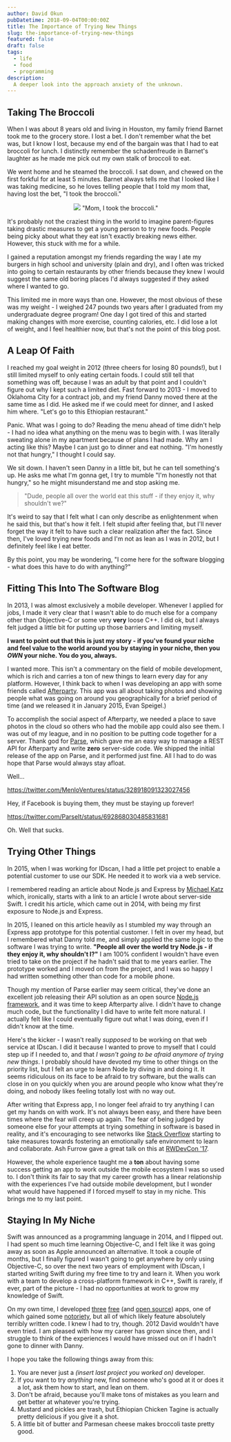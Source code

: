 ```yaml
---
author: David Okun
pubDatetime: 2018-09-04T00:00:00Z
title: The Importance of Trying New Things
slug: the-importance-of-trying-new-things
featured: false
draft: false
tags:
  - life
  - food
  - programming
description:
  A deeper look into the approach anxiety of the unknown.
---
```


## Taking The Broccoli

When I was about 8 years old and living in Houston, my family friend Barnet took me to the grocery store. I lost a bet. I don't remember what the bet was, but I know I lost, because my end of the bargain was that I had to eat broccoli for lunch. I distinctly remember the schadenfreude in Barnet's laughter as he made me pick out my own stalk of broccoli to eat.

We went home and he steamed the broccoli. I sat down, and chewed on the first forkful for at least 5 minutes. Barnet always tells me that I looked like I was taking medicine, so he loves telling people that I told my mom that, having lost the bet, "I took the broccoli."

<p align="center">
    <img src="https://i.kym-cdn.com/entries/icons/facebook/000/039/209/momithrewup.jpg"/> "Mom, I took the broccoli."
</p>

It's probably not the craziest thing in the world to imagine parent-figures taking drastic measures to get a young person to try new foods. People being picky about what they eat isn't exactly breaking news either. However, this stuck with me for a while. 

I gained a reputation amongst my friends regarding the way I ate my burgers in high school and university (plain and dry), and I often was tricked into going to certain restaurants by other friends because they knew I would suggest the same old boring places I'd always suggested if they asked where I wanted to go.

This limited me in more ways than one. However, the most obvious of these was my weight - I weighed 247 pounds two years after I graduated from my undergraduate degree program! One day I got tired of this and started making changes with more exercise, counting calories, etc. I did lose a lot of weight, and I feel healthier now, but that's not the point of this blog post.

## A Leap Of Faith

I reached my goal weight in 2012 (three cheers for losing 80 pounds!), but I still limited myself to only eating certain foods. I could still tell that something was off, because I was an adult by that point and I couldn't figure out why I kept such a limited diet. Fast forward to 2013 - I moved to Oklahoma City for a contract job, and my friend Danny moved there at the same time as I did. He asked me if we could meet for dinner, and I asked him where. "Let's go to this Ethiopian restaurant."

Panic. What was I going to do? Reading the menu ahead of time didn't help - I had no idea what anything on the menu was to begin with. I was literally sweating alone in my apartment because of plans I had made. Why am I acting like this? Maybe I can just go to dinner and eat nothing. "I'm honestly not that hungry," I thought I could say.

We sit down. I haven't seen Danny in a little bit, but he can tell something's up. He asks me what I'm gonna get, I try to mumble "I'm honestly not that hungry," so he might misunderstand me and stop asking me.

> "Dude, people all over the world eat this stuff - if they enjoy it, why shouldn't we?"

It's weird to say that I felt what I can only describe as enlightenment when he said this, but that's how it felt. I felt stupid after feeling that, but I'll never forget the way it felt to have such a clear realization after the fact. Since then, I've loved trying new foods and I'm not as lean as I was in 2012, but I definitely feel like I eat better.

By this point, you may be wondering, "I come here for the software blogging - what does this have to do with anything?"

## Fitting This Into The Software Blog

In 2013, I was almost exclusively a mobile developer. Whenever I applied for jobs, I made it very clear that I wasn't able to do much else for a company other than Objective-C or some very **very** loose C++. I did ok, but I always felt judged a little bit for putting up those barriers and limiting myself. 

**I want to point out that this is just my story - if you've found your niche and feel value to the world around you by staying in your niche, then you *OWN* your niche. You do you, always.**

I wanted more. This isn't a commentary on the field of mobile development, which is rich and carries a ton of new things to learn every day for any platform. However, I think back to when I was developing an app with some friends called [Afterparty](afterparty.io). This app was all about taking photos and showing people what was going on around you geographically for a brief period of time (and we released it in January 2015, Evan Speigel.) 

To accomplish the social aspect of Afterparty, we needed a place to save photos in the cloud so others who had the mobile app could also see them. I was out of my league, and in no position to be putting code together for a server. Thank god for [Parse](http://www.parse.com), which gave me an easy way to manage a REST API for Afterparty and write **zero** server-side code. We shipped the initial release of the app on Parse, and it performed just fine. All I had to do was hope that Parse would always stay afloat.

Well...

https://twitter.com/MenloVentures/status/328918091323027456

Hey, if Facebook is buying them, they must be staying up forever!

https://twitter.com/ParseIt/status/692868030485831681

Oh. Well that sucks.

## Trying Other Things 

In 2015, when I was working for IDscan, I had a little pet project to enable a potential customer to use our SDK. He needed it to work via a web service. 

I remembered reading an article about Node.js and Express by [Michael Katz](https://www.raywenderlich.com/2663-how-to-write-a-simple-node-js-mongodb-web-service-for-an-ios-app) which, ironically, starts with a link to an article I wrote about server-side Swift. I credit his article, which came out in 2014, with being my first exposure to Node.js and Express.

In 2015, I leaned on this article heavily as I stumbled my way through an Express app prototype for this potential customer. I felt in over my head, but I remembered what Danny told me, and simply applied the same logic to the software I was trying to write. **"People all over the world try Node.js - if they enjoy it, why shouldn't I?"** I am 100% confident I wouldn't have even tried to take on the project if he hadn't said that to me years earlier. The prototype worked and I moved on from the project, and I was so happy I had written something other than code for a mobile phone. 

Though my mention of Parse earlier may seem critical, they've done an excellent job releasing their API solution as an open source [Node.js framework](https://github.com/parse-community/parse-server), and it was time to keep Afterparty alive. I didn't have to change much code, but the functionality I did have to write felt more natural. I actually felt like I could eventually figure out what I was doing, even if I didn't know at the time.

Here's the kicker - I wasn't really *supposed* to be working on that web service at IDscan. I did it because I wanted to prove to myself that I could step up if I needed to, and that *I wasn't going to be afraid anymore of trying new things*. I probably should have devoted my time to other things on the priority list, but I felt an urge to learn Node by diving in and doing it. It seems ridiculous on its face to be afraid to try software, but the walls can close in on you quickly when you are around people who know what they're doing, and nobody likes feeling totally lost with no way out.

After writing that Express app, I no longer feel afraid to try anything I can get my hands on with work. It's not always been easy, and there have been times where the fear will creep up again. The fear of being judged by someone else for your attempts at trying something in software is based in reality, and it's encouraging to see networks like [Stack Overflow](https://stackoverflow.com/conduct) starting to take measures towards fostering an emotionally safe environment to learn and collaborate. Ash Furrow gave a great talk on this at [RWDevCon '17](https://www.raywenderlich.com/422-rwdevcon-2017-inspiration-talk-building-compassionate-software-by-ash-furrow).

However, the whole experience taught me a **ton** about having some success getting an app to work outside the mobile ecosystem I was so used to. I don't think its fair to say that my career growth has a linear relationship with the experiences I've had outside mobile development, but I wonder what would have happened if I forced myself to stay in my niche. This brings me to my last point.

## Staying In My Niche

Swift was announced as a programming language in 2014, and I flipped out. I had spent so much time learning Objective-C, and I felt like it was going away as soon as Apple announced an alternative. It took a couple of months, but I finally figured I wasn't going to get anywhere by only using Objective-C, so over the next two years of employment with IDscan, I started writing Swift during my free time to try and learn it. When you work with a team to develop a cross-platform framework in C++, Swift is rarely, if ever, part of the picture - I had no opportunities at work to grow my knowledge of Swift.

On my own time, I developed [three](https://github.com/dokun1/fingerlock) [free](https://github.com/dokun1/firstRuleFireplace) (and [open source](https://github.com/dokun1/jordan-meme-ios)) apps, one of which gained some [notoriety](http://www.nytimes.com/2016/06/04/arts/crying-jordan-the-meme-that-just-wont-die.html?_r=0), but all of which likely feature absolutely terribly written code. I knew I had to try, though. 2012 David wouldn't have even tried. I am pleased with how my career has grown since then, and I struggle to think of the experiences I would have missed out on if I hadn't gone to dinner with Danny.

I hope you take the following things away from this:
1. You are never just a *(insert last project you worked on)* developer. 
2. If you want to try *anything* new, find someone who's good at it or does it a lot, ask them how to start, and lean on them.
3. Don't be afraid, because you'll make tons of mistakes as you learn and get better at whatever you're trying.
4. Mustard and pickles are trash, but Ethiopian Chicken Tagine is actually pretty delicious if you give it a shot.
5. A little bit of butter and Parmesan cheese makes broccoli taste pretty good.